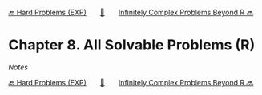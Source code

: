 [🔙 Hard Problems (EXP)][previous-chapter]&nbsp;&nbsp;&nbsp;&nbsp;&nbsp;&nbsp;&nbsp;[🏡][readme]&nbsp;&nbsp;&nbsp;&nbsp;&nbsp;&nbsp;&nbsp;[Infinitely Complex Problems Beyond R 🔜][upcoming-chapter]

# Chapter 8. All Solvable Problems (R)

_Notes_

[🔙 Hard Problems (EXP)][previous-chapter]&nbsp;&nbsp;&nbsp;&nbsp;&nbsp;&nbsp;&nbsp;[🏡][readme]&nbsp;&nbsp;&nbsp;&nbsp;&nbsp;&nbsp;&nbsp;[Infinitely Complex Problems Beyond R 🔜][upcoming-chapter]

[readme]: README.md
[previous-chapter]: ch007-hard-problems-exp.md
[upcoming-chapter]: ch009-infinitely-complex-problems-beyond-r.md